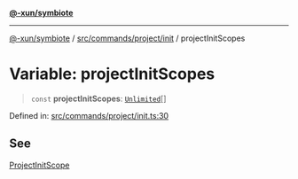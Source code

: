 [**@-xun/symbiote**](../../../../../README.md)

***

[@-xun/symbiote](../../../../../README.md) / [src/commands/project/init](../README.md) / projectInitScopes

# Variable: projectInitScopes

> `const` **projectInitScopes**: [`Unlimited`](../../../../configure/enumerations/UnlimitedGlobalScope.md#unlimited)[]

Defined in: [src/commands/project/init.ts:30](https://github.com/Xunnamius/symbiote/blob/49eb9bd7563e40ea52da5a2140cfd27942428d9e/src/commands/project/init.ts#L30)

## See

[ProjectInitScope](../../../../configure/enumerations/UnlimitedGlobalScope.md)
